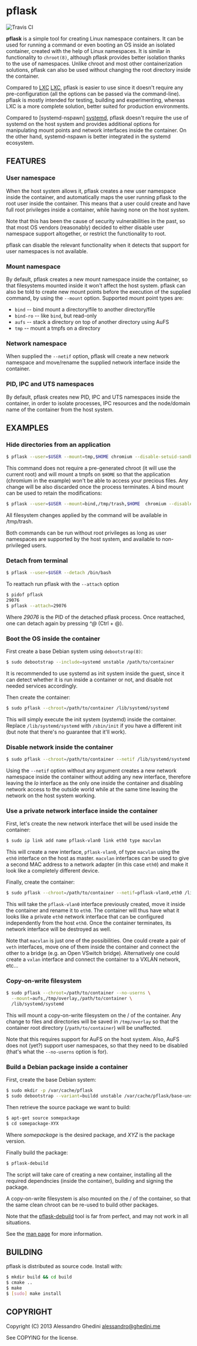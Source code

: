 pflask
======

![Travis CI](https://secure.travis-ci.org/ghedo/pflask.png)

**pflask** is a simple tool for creating Linux namespace containers. It can be
used for running a command or even booting an OS inside an isolated container,
created with the help of Linux namespaces. It is similar in functionality to
`chroot(8)`, although pflask provides better isolation thanks to the use of
namespaces. Unlike chroot and most other containerization solutions, pflask can
also be used without changing the root directory inside the container.

Compared to [LXC] [LXC], pflask is easier to use since it doesn't require any
pre-configuration (all the options can be passed via the command-line). pflask
is mostly intended for testing, building and experimenting, whereas LXC is a
more complete solution, better suited for production environments.

Compared to [systemd-nspawn] [systemd], pflask doesn't require the use of
systemd on the host system and provides additional options for manipulating
mount points and network interfaces inside the container. On the other hand,
systemd-nspawn is better integrated in the systemd ecosystem.

[LXC]: http://linuxcontainers.org
[systemd]: http://www.freedesktop.org/software/systemd/man/systemd-nspawn.html

## FEATURES

### User namespace

When the host system allows it, pflask creates a new user namespace inside the
container, and automatically maps the user running pflask to the root user
inside the container. This means that a user could create and have full root
privileges inside a container, while having none on the host system.

Note that this has been the cause of security vulnerabilities in the past, so
that most OS vendors (reasonably) decided to either disable user namespace
support altogether, or restrict the functionality to root.

pflask can disable the relevant functionality when it detects that support for
user namespaces is not available.

### Mount namespace

By default, pflask creates a new mount namespace inside the container, so that
filesystems mounted inside it won't affect the host system. pflask can also be
told to create new mount points before the execution of the supplied command, 
by using the `--mount` option. Supported mount point types are:

 * `bind`    -- bind mount a directory/file to another directory/file
 * `bind-ro` -- like `bind`, but read-only
 * `aufs`    -- stack a directory on top of another directory using AuFS
 * `tmp`     -- mount a tmpfs on a directory

### Network namespace

When supplied the `--netif` option, pflask will create a new network namespace
and move/rename the supplied network interface inside the container.

### PID, IPC and UTS namespaces

By default, pflask creates new PID, IPC and UTS namespaces inside the container,
in order to isolate processes, IPC resources and the node/domain name of the
container from the host system.

## EXAMPLES

### Hide directories from an application

```bash
$ pflask --user=$USER --mount=tmp,$HOME chromium --disable-setuid-sandbox
```

This command does not require a pre-generated chroot (it will use the current
root) and will mount a tmpfs on `$HOME` so that the application (chromium in the
example) won't be able to access your precious files. Any change will be also
discarded once the process terminates. A bind mount can be used to retain the
modifications:

```bash
$ pflask --user=$USER --mount=bind,/tmp/trash,$HOME  chromium --disable-setuid-sandbox
```

All filesystem changes applied by the command will be available in /tmp/trash.

Both commands can be run without root privileges as long as user namespaces are
supported by the host system, and available to non-privileged users.

### Detach from terminal

```bash
$ pflask --user=$USER --detach /bin/bash
```

To reattach run pflask with the `--attach` option

```bash
$ pidof pflask
29076
$ pflask --attach=29076
```

Where _29076_ is the PID of the detached pflask process. Once reattached, one
can detach again by pressing _^@_ (Ctrl + @).

### Boot the OS inside the container

First create a base Debian system using `debootstrap(8)`:

```bash
$ sudo debootstrap --include=systemd unstable /path/to/container
```

It is recommended to use systemd as init system inside the guest, since it can
detect whether it is run inside a container or not, and disable not needed
services accordingly.

Then create the container:

```bash
$ sudo pflask --chroot=/path/to/container /lib/systemd/systemd
```

This will simply execute the init system (systemd) inside the container. Replace
`/lib/systemd/systemd` with `/sbin/init` if you have a different init (but note
that there's no guarantee that it'll work).

### Disable network inside the container

```bash
$ sudo pflask --chroot=/path/to/container --netif /lib/systemd/systemd
```

Using the `--netif` option without any argument creates a new network namespace
inside the container without adding any new interface, therefore leaving the
_lo_ interface as the only one inside the container and disabling network access
to the outside world while at the same time leaving the network on the host
system working.

### Use a private network interface inside the container

First, let's create the new network interface thet will be used inside the
container:

```bash
$ sudo ip link add name pflask-vlan0 link eth0 type macvlan
```

This will create a new interface, `pflask-vlan0`, of type `macvlan` using the
`eth0` interface on the host as master. `macvlan` interfaces can be used to
give a second MAC address to a network adapter (in this case `eth0`) and make
it look like a completely different device.

Finally, create the container:

```bash
$ sudo pflask --chroot=/path/to/container --netif=pflask-vlan0,eth0 /lib/systemd/systemd
```

This will take the `pflask-vlan0` interface previously created, move it inside
the container and rename it to `eth0`. The container will thus have what it
looks like a private `eth0` network interface that can be configured
independently from the host `eth0`. Once the container terminates, its network
interface will be destroyed as well.

Note that `macvlan` is just one of the possibilities. One could create a pair
of `veth` interfaces, move one of them inside the container and connect the
other to a bridge (e.g. an Open VSwitch bridge). Alternatively one could create
a `vxlan` interface and connect the container to a VXLAN network, etc...

### Copy-on-write filesystem

```bash
$ sudo pflask --chroot=/path/to/container --no-userns \
  --mount=aufs,/tmp/overlay,/path/to/container \
  /lib/systemd/systemd
```

This will mount a copy-on-write filesystem on the / of the container. Any change
to files and directories will be saved in `/tmp/overlay` so that the container
root directory (`/path/to/container`) will be unaffected.

Note that this requires support for AuFS on the host system. Also, AuFS does not
(yet?) support user namespaces, so that they need to be disabled (that's what
the `--no-userns` option is for).

### Build a Debian package inside a container

First, create the base Debian system:

```bash
$ sudo mkdir -p /var/cache/pflask
$ sudo debootstrap --variant=buildd unstable /var/cache/pflask/base-unstable-amd64
```

Then retrieve the source package we want to build:

```bash
$ apt-get source somepackage
$ cd somepackage-XYX
```

Where _somepackage_ is the desired package, and _XYZ_ is the package version.

Finally build the package:

```bash
$ pflask-debuild
```

The script will take care of creating a new container, installing all the
required dependncies (inside the container), building and signing the package.

A copy-on-write filesystem is also mounted on the / of the container, so that
the same clean chroot can be re-used to build other packages.

Note that the [pflask-debuild](tools/pflask-debuild) tool is far from perfect,
and may not work in all situations.

See the [man page](http://ghedo.github.io/pflask/) for more information.

## BUILDING

pflask is distributed as source code. Install with:

```bash
$ mkdir build && cd build
$ cmake ..
$ make
$ [sudo] make install
```

## COPYRIGHT

Copyright (C) 2013 Alessandro Ghedini <alessandro@ghedini.me>

See COPYING for the license.
